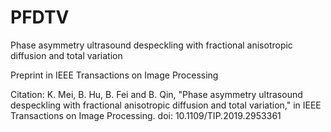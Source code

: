 # PFDTV
Phase asymmetry ultrasound despeckling with fractional anisotropic diffusion and total variation

Preprint in IEEE Transactions on Image Processing

Citation: K. Mei, B. Hu, B. Fei and B. Qin, "Phase asymmetry ultrasound despeckling with fractional anisotropic diffusion and total variation," in IEEE Transactions on Image Processing. doi: 10.1109/TIP.2019.2953361
